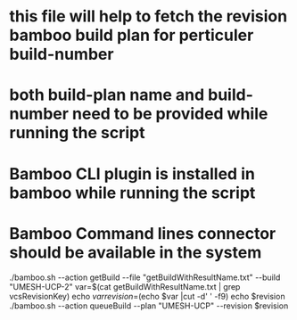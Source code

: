# this file will help to fetch the revision bamboo build plan for perticuler build-number
# both build-plan name and build-number need to be provided while running the script

# Bamboo CLI plugin is installed in bamboo while running the script
# Bamboo Command lines connector should be available in the system

./bamboo.sh --action getBuild --file "getBuildWithResultName.txt" --build "UMESH-UCP-2"
var=$(cat getBuildWithResultName.txt | grep vcsRevisionKey)
echo $var
revision=$(echo $var |cut -d' ' -f9)
echo $revision
./bamboo.sh --action queueBuild --plan "UMESH-UCP" --revision $revision
